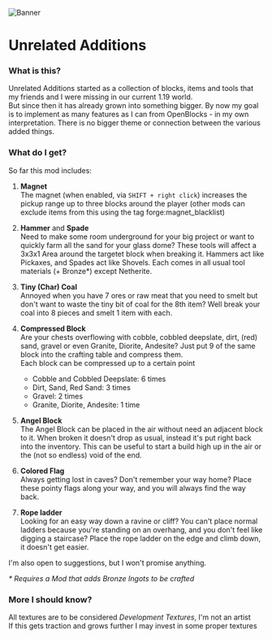 ![Banner](https://i.imgur.com/srbmXsm.png)

# Unrelated Additions

### What is this?

Unrelated Additions started as a collection of blocks, items and tools that my friends and I were missing in our current 1.19 world.  
But since then it has already grown into something bigger. By now my goal is to implement as many features as I can from OpenBlocks - in my own interpretation.
There is no bigger theme or connection between the various added things.

### What do I get?

So far this mod includes:

1. **Magnet**  
The magnet (when enabled, via `SHIFT + right click`) increases the pickup range up to three blocks around the player (other mods can exclude items from this using the tag forge:magnet_blacklist)

2. **Hammer**  and **Spade**  
Need to make some room underground for your big project or want to quickly farm all the sand for your glass dome? These tools will affect a 3x3x1 Area around the targetet block when breaking it. Hammers act like Pickaxes, and Spades act like Shovels. Each comes in all usual tool materials (+ Bronze\*) except Netherite. 

3. **Tiny (Char) Coal**  
Annoyed when you have 7 ores or raw meat that you need to smelt but don't want to waste the tiny bit of coal for the 8th item? Well break your coal into 8 pieces and smelt 1 item with each.

4. **Compressed Block**  
Are your chests overflowing with cobble, cobbled deepslate, dirt, (red) sand, gravel or even Granite, Diorite, Andesite? Just put 9 of the same block into the crafting table and compress them.  
    Each block can be compressed up to a certain point  
    - Cobble and Cobbled Deepslate: 6 times
    - Dirt, Sand, Red Sand: 3 times
    - Gravel: 2 times
    - Granite, Diorite, Andesite: 1 time

5. **Angel Block**  
The Angel Block can be placed in the air without need an adjacent block to it. When broken it doesn't drop as usual, instead it's put right back into the inventory.
This can be useful to start a build high up in the air or the (not so endless) void of the end.

6. **Colored Flag**  
Always getting lost in caves? Don't remember your way home? Place these pointy flags along your way, and you will always find the way back.

7. **Rope ladder**  
Looking for an easy way down a ravine or cliff? You can't place normal ladders because you're standing on an overhang, and you don't feel like digging a staircase? Place the rope ladder on the edge and climb down, it doesn't get easier.

I'm also open to suggestions, but I won't promise anything.  

_\* Requires a Mod that adds Bronze Ingots to be crafted_

### More I should know?

All textures are to be considered _Development Textures_, I'm not an artist  
If this gets traction and grows further I may invest in some proper textures
